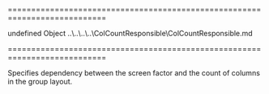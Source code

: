 ===========================================================================
<!--default-->undefined<!--/default-->
<!--type-->Object<!--/type-->
<!--inherits-->..\..\..\..\ColCountResponsible\ColCountResponsible.md<!--/inherits-->
===========================================================================

<!--shortDescription-->
Specifies dependency between the screen factor and the count of columns in the group layout.
<!--/shortDescription-->

<!--fullDescription-->

<!--/fullDescription-->